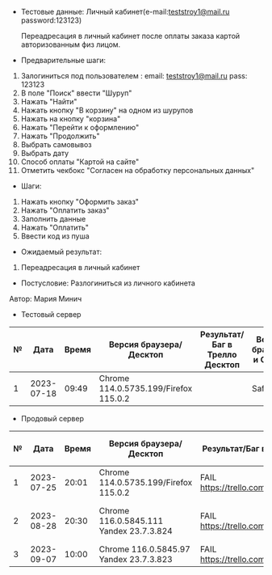 * Тестовые данные:
Личный кабинет(e-mail:teststroy1@mail.ru password:123123)

	Переадресация в личный кабинет после оплаты заказа картой авторизованным физ лицом.

* Предварительные шаги:
1. Залогиниться под пользователем : 
email: teststroy1@mail.ru
pass: 123123
2. В поле "Поиск" ввести "Шуруп"
3. Нажать "Найти"
4. Нажать кнопку "В корзину" на одном из шурупов
5. Нажать на кнопку "корзина"
6. Нажать "Перейти к оформлению"
7. Нажать "Продолжить"
8. Выбрать самовывоз
9. Выбрать дату
10. Способ оплаты "Картой на сайте"
11. Отметить чекбокс "Согласен на обработку персональных данных"


* Шаги:
1. Нажать кнопку "Оформить заказ"
2. Нажать "Оплатить заказ"
3. Заполнить данные
4. Нажать "Оплатить"
5. Ввести код из пуша


* Ожидаемый результат:
1.  Переадресация в личный кабинет

* Постусловие:
Разлогиниться из личного кабинета


Автор: Мария Минич

* Тестовый сервер 

|  №  | Дата       | Время |           Версия браузера/Десктоп          |        Результат/Баг в Трелло Десктоп    |             Версия браузера и ОС Тач      |           Результат/Баг в Трелло Тач          |  Дата Релиза  |  Имя   |
| --- | ---------- | ----- |-------------------------------------| ---------------------------------- | ---------------------------------- | ---------------------------------- | ------| ------  |
| 1   | 2023-07-18 | 09:49 |Chrome 114.0.5735.199/Firefox 115.0.2 |  | Safari                            |  | 04.07 | Мария  |


* Продовый сервер


|  №  | Дата       | Время |           Версия браузера/Десктоп          |        Результат/Баг в Трелло Десктоп    |             Версия браузера и ОС Тач      |           Результат/Баг в Трелло Тач          |  Дата Релиза  |  Имя   |
| --- | ---------- | ----- |-------------------------------------| ---------------------------------- | ---------------------------------- | ---------------------------------- | ------| ------  |
| 1   | 2023-07-25 | 20:01 |Chrome 114.0.5735.199/Firefox 115.0.2 | FAIL https://trello.com/c/QEbXJHSO/254 | Safari                            | FAIL https://trello.com/c/QEbXJHSO/254 | 04.07 | Мария  |
| 2   | 2023-08-28 | 20:30 | Chrome 116.0.5845.111 Yandex 23.7.3.824 | FAIL https://trello.com/c/QEbXJHSO/254  |Samsung Galaxy A50/Chrome 116.0.5845.93  | FAIL https://trello.com/c/QEbXJHSO/254 | 27.08.23 | Наталья К. | 
| 3   | 2023-09-07 | 10:00 |Chrome 116.0.5845.97 Yandex 23.7.3.823| FAIL https://trello.com/c/QEbXJHSO/254 |  Chrome 116.0.5845.97               | FAIL https://trello.com/c/QEbXJHSO/254 | 03.09 | Сабина  |

